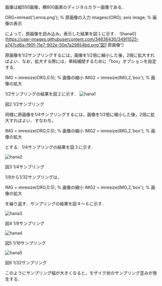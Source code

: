 画像は縦550画像，横800画素のディジタルカラー画像である．

ORG=imread('Lenna.png'); % 原画像の入力
imagesc(ORG); axis image; % 画像の表示

によって，原画像を読み込み，表示した結果を図１に示す．
![hana0](https://user-images.githubusercontent.com/34636430/34911525-a747cd6a-f90f-11e7-902e-50e7a29854bd.png”図1 原画像”)

原画像を1/2サンプリングするには，画像を1/2倍に縮小した後，2倍に拡大すればよい．なお，拡大する際には，単純補間するために「box」オプションを設定する．

IMG = imresize(ORG,0.5); % 画像の縮小
IMG2 = imresize(IMG,2,'box'); % 画像の拡大

1/2サンプリングの結果を図２に示す．
![hana1](https://user-images.githubusercontent.com/34636430/34911526-b0237cd6-f90f-11e7-872d-0865d948d609.png)

図2 1/2サンプリング

同様に原画像を1/4サンプリングするには，画像を1/2倍に縮小した後，2倍に拡大すればよい．すなわち，

IMG = imresize(ORG,0.5); % 画像の縮小
IMG2 = imresize(IMG,2,'box'); % 画像の拡大

とする．1/4サンプリングの結果を図３に示す．

![hana2](https://user-images.githubusercontent.com/34636430/34911528-b1f02ef6-f90f-11e7-92e2-2ce5f576f673.png)

図3 1/4サンプリング

1/8から1/32サンプリングは，

IMG = imresize(ORG,0.5); % 画像の縮小
IMG2 = imresize(IMG,2,'box'); % 画像の拡大

を繰り返す．サンプリングの結果を図４～６に示す．

![hana3](https://user-images.githubusercontent.com/34636430/34911529-b4197f98-f90f-11e7-9e2b-e14e8c08e779.png)

図4 1/8サンプリング

![hana4](https://user-images.githubusercontent.com/34636430/34911531-b86f86c8-f90f-11e7-9d6c-816de9370dca.png)

図5 1/16サンプリング

![hana5](https://user-images.githubusercontent.com/34636430/34911533-bb0f3f22-f90f-11e7-9d9d-8024de43c68c.png)

図6 1/32サンプリング

このようにサンプリング幅が大きくなると，モザイク状のサンプリング歪みが発生する．
